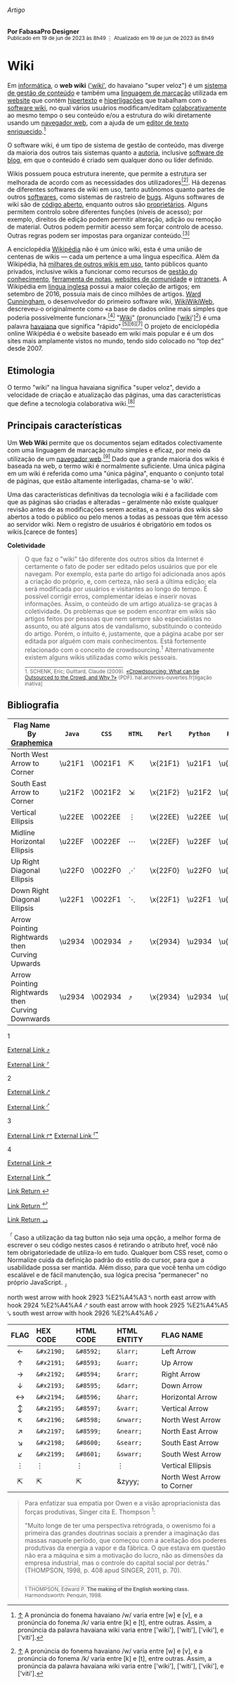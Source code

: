 ###### Artigo
__Por FabasaPro Designer__<br />
<sup>Publicado em 19 de jun de 2023 às 8h49 &vellip; Atualizado em 19 de jun de 2023 às 8h49</sup>

# Wiki

Em [informática](), o __web wiki__ (['wiki'](), do havaiano "super veloz") é um [sistema de gestão de conteúdo]() e também uma [linguagem de marcação]() utilizada em [website]() que contém [hipertexto]() e [hiperligações]() que trabalham com o [software wiki](), no qual vários usuários modificam/editam [colaborativamente]() ao mesmo tempo o seu conteúdo e/ou a estrutura do wiki diretamente usando um [navegador web](), com a ajuda de um [editor de texto enriquecido]().[^1]

O software wiki, é um tipo de sistema de gestão de conteúdo, mas diverge da maioria dos outros tais sistemas quanto a [autoria](), inclusive [software de blog](), em que o conteúdo é criado sem qualquer dono ou líder definido.

Wikis possuem pouca estrutura inerente, que permite a estrutura ser melhorada de acordo com as necessidades dos utilizadores[<sup>[2]</sup>](https://github.com/poitanotalk/resources/tree/main#bibliografia). Há dezenas de diferentes softwares de wiki em uso, tanto autônomos quanto partes de outros [softwares](), como sistemas de rastreio de [bugs](). Alguns softwares de wiki são de [código aberto](), enquanto outros são [proprietários](). Alguns permitem controlo sobre diferentes funções (níveis de acesso); por exemplo, direitos de edição podem permitir alteração, adição ou remoção de material. Outros podem permitir acesso sem forçar controlo de acesso. Outras regras podem ser impostas para organizar conteúdo.[<sup>[3]</sup>](https://github.com/poitanotalk/resources/tree/main#bibliografia)

A enciclopédia [Wikipédia]() não é um único wiki, esta é uma união de centenas de wikis — cada um pertence a uma língua específica. Além da Wikipédia, há [milhares de outros wikis em uso](), tanto públicos quanto privados, inclusive wikis a funcionar como recursos de [gestão do conhecimento](), [ferramenta de notas](), [websites de comunidade]() e [intranets](). A Wikipédia em [língua inglesa]() possui a maior coleção de artigos; em setembro de 2016, possuía mais de cinco milhões de artigos. [Ward Cunningham](), o desenvolvedor do primeiro software wiki, [WikiWikiWeb](), descreveu-o originalmente como «a base de dados online mais simples que poderia possivelmente funcionar».[<sup>[4]</sup>](https://github.com/poitanotalk/resources/tree/main#bibliografia) "[Wiki]()" (pronunciado [ˈ[wiki]()'][^1]) é uma palavra [havaiana]() que significa "rápido".[<sup>[5]</sup>](https://github.com/poitanotalk/resources/tree/main#bibliografia)[<sup>[6]</sup>](https://github.com/poitanotalk/resources/tree/main#bibliografia)[<sup>[7]</sup>](https://github.com/poitanotalk/resources/tree/main#bibliografia) O projeto de enciclopédia online Wikipédia é o website baseado em wiki mais popular e é um dos sites mais amplamente vistos no mundo, tendo sido colocado no “top dez” desde 2007.

## Etimologia

O termo "wiki" na língua havaiana significa "super veloz", devido a velocidade de criação e atualização das páginas, uma das características que define a tecnologia colaborativa wiki.[<sup>[8]</sup>](https://github.com/poitanotalk/resources/tree/main#bibliografia)

## Principais características

Um __Web Wiki__ permite que os documentos sejam editados colectivamente com uma linguagem de marcação muito simples e eficaz, por meio da utilização de um [navegador web]().[<sup>[9]</sup>](https://github.com/poitanotalk/resources/tree/main#bibliografia) Dado que a grande maioria dos wikis é baseada na web, o termo wiki é normalmente suficiente. Uma única página em um wiki é referida como uma "única página", enquanto o conjunto total de páginas, que estão altamente interligadas, chama-se 'o wiki'.

Uma das características definitivas da tecnologia wiki é a facilidade com que as páginas são criadas e alteradas – geralmente não existe qualquer revisão antes de as modificações serem aceitas, e a maioria dos wikis são abertos a todo o público ou pelo menos a todas as pessoas que têm acesso ao servidor wiki. Nem o registro de usuários é obrigatório em todos os wikis.[carece de fontes]

__Coletividade__
> O que faz o "wiki" tão diferente dos outros sítios da Internet é
> certamente o fato de poder ser editado pelos usuários que por ele navegam.
> Por exemplo, esta parte do artigo foi adicionada anos após a criação do
> próprio, e, com certeza, não será a última edição; ela será modificada por
> usuários e visitantes ao longo do tempo. É possível corrigir erros,
> complementar ideias e inserir novas informações. Assim, o conteúdo de um
> artigo atualiza-se graças à coletividade. Os problemas que se podem
> encontrar em wikis são artigos feitos por pessoas que nem sempre são
> especialistas no assunto, ou até alguns atos de vandalismo, substituindo
> o conteúdo do artigo. Porém, o intuito é, justamente, que a página acabe
> por ser editada por alguém com mais conhecimentos. Está fortemente
> relacionado com o conceito de crowdsourcing.<sup>1</sup>
> Alternativamente existem alguns wikis utilizadas como wikis pessoais.<br />
> ___________________________________ <br />
> <sup>1. SCHENK, Eric; Guittard, Claude (2009). [«Crowdsourcing: What can be
> Outsourced to the Crowd, and Why ?»](https://hal.archives-ouvertes.fr/file/index/docid/439256/filename/Crowdsourcing_eng.pdf) (PDF). hal.archives-ouvertes.fr[ligação
> inativa]</sup>

## Bibliografia


[^1]: [&uarr;](https://github.com/poitanotalk/resources/tree/main#wiki) A pronúncia do fonema havaiano /w/ varia entre [w] e [v], e a pronúncia do fonema /k/ varia entre [k] e [t], entre outras. Assim, a pronúncia da palavra havaiana wiki varia entre ['wiki'], ['witi'], ['viki'], e ['viti'].



Flag Name By [Graphemica](https://graphemica.com) | `Java` | `CSS`   | `HTML`   | `Perl`   | `Python` | `Ruby`   | `URL`     | `Flag`
--------------------------------------------------|--------|---------|----------|----------|----------|----------|-----------|--------
 North West Arrow to Corner                       | \u21F1 | \0021F1 | &#x21F1; | \x{21F1} | \u21F1   | \u{21F1} | %E2%87%B1 | ⇱
 South East Arrow to Corner                       | \u21F2 | \0021F2 | &#x21F2; | \x{21F2} | \u21F2   | \u{21F2} | %E2%87%B2 | ⇲
 Vertical Ellipsis                                | \u22EE | \0022EE | &#x22EE; | \x{22EE} | \u22EE   | \u{22EE} | %E2%8B%AE | ⋮
 Midline Horizontal Ellipsis                      | \u22EF | \0022EF | &#x22EF; | \x{22EF} | \u22EF   | \u{22EF} | %E2%8B%AF | ⋯
 Up Right Diagonal Ellipsis                       | \u22F0 | \0022F0 | &#x22F0; | \x{22F0} | \u22F0   | \u{22F0} | %E2%8B%B0 | ⋰
 Down Right Diagonal Ellipsis                     | \u22F1 | \0022F1 | &#x22F1; | \x{22F1} | \u22F1   | \u{22F1} | %E2%8B%B1 | ⋱
 Arrow Pointing Rightwards then Curving Upwards   | \u2934 | \002934 | &#x2934; | \x{2934} | \u2934   | \u{2934} | %E2%A4%B4 | ⤴
 Arrow Pointing Rightwards then Curving Downwards | \u2934 | \002934 | &#x2934; | \x{2934} | \u2934   | \u{2934} | %E2%A4%B4 | ⤵

1

[External Link ⤴]()

[External Link <sup>⤴</sup>]()

2

[External Link ⤤]()

[External Link <sup>⤤</sup>]()

3

[External Link &#x21B1;]()
[External Link <sup>&#x21B1;</sup>]()

4

[External Link ⬏]()

[External Link <sup>⬏</sup>]()


[Link Return &#x21A9;]()

[Link Return <sup>&#x21A9;<sup>]()

[Link Return <sub>&#x21A9;<sub>]()





<sup>&#x300C;</sup> Caso a utilização da tag button não seja uma opção, a melhor forma de escrever o seu código nestes casos é retirando o atributo href, você não tem obrigatoriedade de utiliza-lo em tudo. Qualquer bom CSS reset, como o Normalize cuida da definição padrão do estilo do cursor, para que a usabilidade possa ser mantida. Além disso, para que você tenha um código escalável e de fácil manutenção, sua lógica precisa "permanecer" no próprio JavaScript. <sub>&#x300D;</sub>






 
north west arrow with hook 2923 %E2%A4%A3 ⤣
north east arrow with hook 2924 %E2%A4%A4 ⤤
south east arrow with hook 2925 %E2%A4%A5 ⤥
south west arrow with hook 2926 %E2%A4%A6 ⤦


 

FLAG | HEX CODE   | HTML CODE | HTML ENTITY | FLAG NAME        |
:----:|:-----------|:----------|:------------|:-----------------|
 ←    | `&#x2190;` | `&#8592;` | `&larr;`    | Left Arrow       |
 ↑    | `&#x2191;` | `&#8593;` | `&uarr;`    | Up Arrow         |
 →    | `&#x2192;` | `&#8594;` | `&rarr;`    | Right Arrow      |
 ↓    | `&#x2193;` | `&#8595;` | `&darr;`    | Down Arrow       |
 ↔    | `&#x2194;` | `&#8596;` | `&harr;`    | Horizontal Arrow |
 ↕    | `&#x2195;` | `&#8597;` | `&varr;`    | Vertical Arrow   |
 ↖    | `&#x2196;` | `&#8598;` | `&nwarr;`   | North West Arrow |
 ↗    | `&#x2197;` | `&#8599;` | `&nearr;`   | North East Arrow |
 ↘    | `&#x2198;` | `&#8600;` | `&searr;`   | South East Arrow |
 ↙    | `&#x2199;` | `&#8601;` | `&swarr;`   | South West Arrow |
  ⋮    | &#x22EE; | &#8942; | &vellip;   | Vertical Ellipsis |
  ⇱     | &#x21F1;   |&#8689;    |  &zyyy;      | North West Arrow to Corner


> Para enfatizar sua empatia por Owen e a visão apropriacionista das forças produtivas,
> Singer cita E. Thompson <sup data-sourcepos="37:3-40:3" dir="auto">1</sup>:
>
> "Muito longe de ter uma perspectiva retrógrada, o owenismo foi a primeira
> das grandes doutrinas sociais a prender a imaginação das massas naquele período,
> que começou com a aceitação dos poderes produtivas da energia a vapor e da
> fábrica. O que estava em questão não era a máquina e sim a motivação do lucro,
> não as dimensões da empresa industrial, mas o controle do capital social por
> detrás." (THOMPSON, 1998, p. 408 apud SINGER, 2011, p. 70).
> 
> `___________________________________`<br />
> <sup>1 THOMPSON, Edward P. **The making of the English working class.**
> Harmondsworth: Penquin, 1998.</sup>








